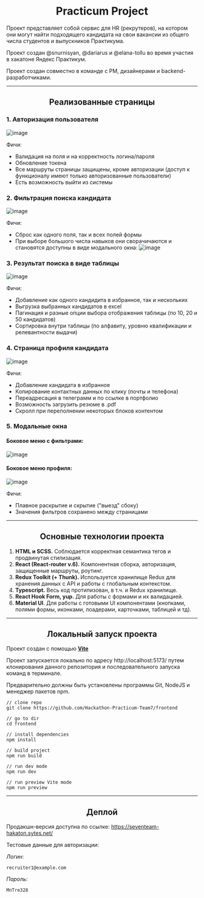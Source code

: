 <h1 align="center">Practicum Project</h1>

Проект представляет собой сервис для HR (рекрутеров), на котором они могут найти подходящего кандидата на свои вакансии из общего числа студентов и выпускников Практикума.

Проект создан @snurnisyan, @dariarus и @elana-tollu во время участия в хакатоне Яндекс Практикум.

Проект создан совместно в команде с PM, дизайнерами и backend-разработчиками.

------

<h2 align="center">Реализованные страницы</h2>

<h3>1. Авторизация пользователя</h3>

![image](https://github.com/Hackathon-Practicum-Team7/frontend/assets/127420427/0aeed83d-12e6-46bd-a8a3-a34087977ebf)

Фичи:
- Валидация на поля и на корректность логина/пароля
- Обновление токена
- Все маршруты страницы защищены, кроме авторизации (доступ к функционалу имеют только авторизованные пользователи)
- Есть возможность выйти из системы

<h3>2. Фильтрация поиска кандидата</h3>

![image](https://github.com/Hackathon-Practicum-Team7/frontend/assets/127420427/94005435-b401-4f12-99f9-4de58475d56c)

Фичи:
- Сброс как одного поля, так и всех полей формы
- При выборе большого числа навыков они сворачичаются и становятся доступны в виде модального окна:
![image](https://github.com/Hackathon-Practicum-Team7/frontend/assets/127420427/ed266679-7fce-47cc-94b2-7f7d3ed1d254)

<h3>3. Результат поиска в виде таблицы</h3>

![image](https://github.com/Hackathon-Practicum-Team7/frontend/assets/127420427/489811d3-4e6d-429f-bef7-5d9ab32a1236)

Фичи:
- Добавление как одного кандидита в избранное, так и нескольких
- Выгрузка выбранных кандидатов в excel
- Пагинация и разные опции выбора отображения таблицы (по 10, 20 и 50 кандидатов)
- Сортировка внутри таблицы (по алфавиту, уровню квалификации и релевантности выдачи)

<h3>4. Страница профиля кандидата</h3>

![image](https://github.com/Hackathon-Practicum-Team7/frontend/assets/127420427/3ced252b-41c6-44eb-b0da-683633e14fcd)

Фичи:
- Добавление кандидата в избранное
- Копирование контактных данных по клику (почты и телефона)
- Переадресация в телеграмм и по ссылке в портфолио
- Возможность загрузить резюме в .pdf
- Скролл при переполнении некоторых блоков контентом

<h3>5. Модальные окна</h3>

<h4>Боковое меню с фильтрами:</h4>

![image](https://github.com/Hackathon-Practicum-Team7/frontend/assets/127420427/529aee6d-7a3d-43d7-a1af-a341443a1455)

<h4>Боковое меню профиля:</h4>

![image](https://github.com/Hackathon-Practicum-Team7/frontend/assets/127420427/90855928-35fa-44ed-9f78-175c1eaa2fe2)


Фичи:
- Плавное раскрытие и скрытие ("выезд" сбоку)
- Значения фильтров сохранено между страницами

------

<h2 align="center">Основные технологии проекта</h2>

1. **HTML и SCSS.** Соблюдается корректная семантика тегов и продвинутая стилизация.
2. **React (React-router v.6).** Компонентная сборка, авторизация, защищенные маршруты, роутинг.
3. **Redux Toolkit (+ Thunk).** Используется хранилище Redux для хранения данных с API и работы с глобальным контекстом.
4. **Typescript.** Весь код протипизован, в т.ч. и Redux хранилище.
5. **React Hook Form, yup.** Для работы с формами и их валидацией.
6. **Material UI**. Для работы с готовыми UI компонентами (кнопками, полями формы, иконками, лоадерами, карточками, таблицей и тд).


------

<h2 align="center">Локальный запуск проекта</h2>

Проект создан с помощью **<a href="https://vitejs.dev/">Vite</a>**

Проект запускается локально по адресу http://localhost:5173/ путем клонирования данного репозитория и последовательного запуска команд в терминале.

Предварительно должны быть установлены программы Git, NodeJS и менеджер пакетов npm.


```
// clone repo
git clone https://github.com/Hackathon-Practicum-Team7/frontend

// go to dir
cd frontend

// install dependencies
npm install

// build project
npm run build

// run dev mode
npm run dev

// run preview Vite mode
npm run preview

```

------

<h2 align="center">Деплой</h2>

Продакшн-версия доступна по ссылке: https://seventeam-hakaton.sytes.net/

Тестовые данные для авторизации:

_Логин_:
```
recruiter1@example.com
```
_Пароль_:
```
MnTre328
```
